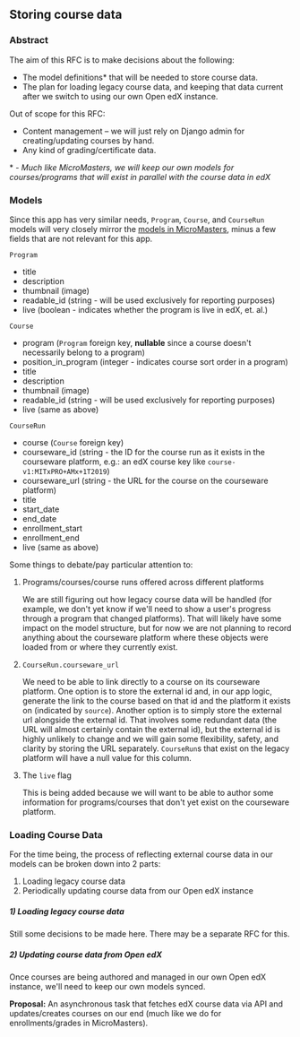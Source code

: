 ## Storing course data

### Abstract

The aim of this RFC is to make decisions about the following:
- The model definitions* that will be needed to store course data.
- The plan for loading legacy course data, and keeping that data current
  after we switch to using our own Open edX instance.

Out of scope for this RFC:
- Content management – we will just rely on Django admin for creating/updating
  courses by hand.
- Any kind of grading/certificate data.

\* - _Much like MicroMasters, we will keep our own models for courses/programs
  that will exist in parallel with the course data in edX_

### Models

Since this app has very similar needs, `Program`, `Course`, and `CourseRun` 
models will very closely mirror the [models in MicroMasters](https://github.com/mitodl/micromasters/blob/master/courses/models.py), 
minus a few fields that are not relevant for this app.

`Program`
- title
- description
- thumbnail (image)
- readable_id (string - will be used exclusively for reporting purposes)
- live (boolean - indicates whether the program is live in edX, et. al.)

`Course`
- program (`Program` foreign key, **nullable** since a course doesn't necessarily belong to a program)
- position_in_program (integer - indicates course sort order in a program)
- title
- description
- thumbnail (image)
- readable_id (string - will be used exclusively for reporting purposes)
- live (same as above)

`CourseRun`
- course (`Course` foreign key)
- courseware_id (string - the ID for the course run as it exists in
  the courseware platform, e.g.: an edX course key like `course-v1:MITxPRO+AMx+1T2019`)
- courseware_url (string - the URL for the course on the courseware platform)
- title
- start_date
- end_date
- enrollment_start
- enrollment_end
- live (same as above)

Some things to debate/pay particular attention to:

1. Programs/courses/course runs offered across different platforms

    We are still figuring out how legacy course data will be handled (for example, we don't yet
    know if we'll need to show a user's progress through a program that changed platforms). That
    will likely have some impact on the model structure, but for now we are not planning to
    record anything about the courseware platform where these objects were loaded from or where
    they currently exist.

1. `CourseRun.courseware_url`
    
    We need to be able to link directly to a course on its courseware
    platform. One option is to store the external id and, in our app logic,
    generate the link to the course based on that id and the platform it
    exists on (indicated by `source`). Another option is to simply store
    the external url alongside the external id. That involves some redundant
    data (the URL will almost certainly contain the external id), but the 
    external id is highly unlikely to change and we will gain some 
    flexibility, safety, and clarity by storing the URL separately. `CourseRun`s
    that exist on the legacy platform will have a null value for this column.

1. The `live` flag
    
    This is being added because we will want to be able to author some 
    information for programs/courses that don't yet exist on the courseware 
    platform.

### Loading Course Data

For the time being, the process of reflecting external course data in our
models can be broken down into 2 parts:
1. Loading legacy course data
1. Periodically updating course data from our Open edX instance

##### 1) Loading legacy course data

Still some decisions to be made here. There may be a separate RFC for this.
  
##### 2) Updating course data from Open edX

Once courses are being authored and managed in our own Open edX instance,
we'll need to keep our own models synced. 

**Proposal:** An asynchronous task that fetches edX course data via API and
updates/creates courses on our end (much like we do for enrollments/grades
in MicroMasters). 
